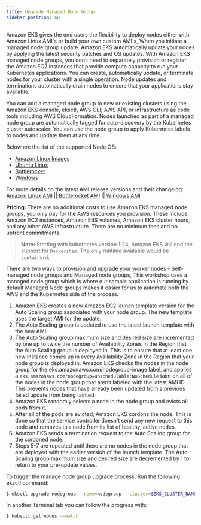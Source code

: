 ```yaml
---
title: Upgrade Managed Node Group
sidebar_position: 60
---
```


Amazon EKS gives the end users the flexibility to deploy nodes either with Amazon Linux AMI's or build your own custom AMI's, When you initiate a managed node group update. Amazon EKS automatically update your nodes by applying the latest security patches and OS updates. 
With Amazon EKS managed node groups, you don’t need to separately provision or register the Amazon EC2 instances that provide compute capacity to run your Kubernetes applications. You can create, automatically update, or terminate nodes for your cluster with a single operation. Node updates and terminations automatically drain nodes to ensure that your applications stay available.

<p> You can add a managed node group to new or existing clusters using the Amazon EKS console, eksctl, AWS CLI; AWS API, or infrastructure as code tools including AWS CloudFormation. Nodes launched as part of a managed node group are automatically tagged for auto-discovery by the Kubernetes cluster autoscaler. You can use the node group to apply Kubernetes labels to nodes and update them at any time.</p>

Below are the list of the supported Node OS:

* [Amazon Linux Images](https://docs.aws.amazon.com/AWSEC2/latest/UserGuide/AMIs.html)
* [Ubuntu Linux](https://docs.aws.amazon.com/eks/latest/userguide/eks-partner-amis.html) 
* [Bottlerocket](https://docs.aws.amazon.com/eks/latest/userguide/eks-optimized-ami-bottlerocket.html)
* [Windows](https://docs.aws.amazon.com/eks/latest/userguide/eks-optimized-windows-ami.html)


For more details on the latest AMI release versions and their changelog: [Amazon Linux AMI](https://github.com/awslabs/amazon-eks-ami/blob/master/CHANGELOG.md) || [Bottlerocket AMI](https://docs.aws.amazon.com/eks/latest/userguide/eks-optimized-ami-bottlerocket.html) || [Windows AMI](https://docs.aws.amazon.com/eks/latest/userguide/eks-ami-versions-windows.html)


<strong> Pricing: </strong> There are no additional costs to use Amazon EKS managed node groups, you only pay for the AWS resources you provision. These include Amazon EC2 instances, Amazon EBS volumes, Amazon EKS cluster hours, and any other AWS infrastructure. There are no minimum fees and no upfront commitments.
<p> </p>
<blockquote><strong>Note:</strong> Starting with kubernetes version 1.24, Amazon EKS will end the support for <code>Dockershim</code>. The only runtime available would be
<code>containerd</code>.</blockquote>

<p> </p>

There are two ways to provision and upgrade your worker nodes - Self-managed node groups and Managed node groups, This workshop uses a managed node group which is where our sample application is running by default Managed Node groups makes it easier for us to automate both the AWS and the Kubernetes side of the process.

<p> </p>

1. Amazon EKS creates a new Amazon EC2 launch template version for the Auto Scaling group associated with your node group. The new template uses the target AMI for the update.
2. The Auto Scaling group is updated to use the latest launch template with the new AMI.
3. The Auto Scaling group maximum size and desired size are incremented by one up to twice the number of Availability Zones in the Region that the Auto Scaling group is deployed in. This is to ensure that at least one new instance comes up in every Availability Zone in the Region that your node group is deployed in.
Amazon EKS checks the nodes in the node group for the eks.amazonaws.com/nodegroup-image label, and applies a `eks.amazonaws.com/nodegroup=unschedulable:NoSchedule` taint on all of the nodes in the node group that aren’t labeled with the latest AMI ID. This prevents nodes that have already been updated from a previous failed update from being tainted.
4. Amazon EKS randomly selects a node in the node group and evicts all pods from it.
5. After all of the pods are evicted, Amazon EKS cordons the node. This is done so that the service controller doesn’t send any new request to this node and removes this node from its list of healthy, active nodes.
6. Amazon EKS sends a termination request to the Auto Scaling group for the cordoned node.
7. Steps 5-7 are repeated until there are no nodes in the node group that are deployed with the earlier version of the launch template.
The Auto Scaling group maximum size and desired size are decremented by 1 to return to your pre-update values.

To trigger the manage node group upgrade process, Run the following eksctl command:

```bash
$ eksctl upgrade nodegroup --name=nodegroup --cluster=$EKS_CLUSTER_NAME --kubernetes-version=<kubernetes_version>
```

In another Terminal tab you can follow the progress with:

```bash
$ kubectl get nodes --watch
```

